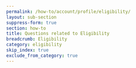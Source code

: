 ```yaml
---
permalink: /how-to/account/profile/eligibility/
layout: sub-section
suppress-form: true
section: how-to
title: Questions related to Eligibility
breadcrumb: Eligibility
category: eligibility
skip_index: true
exclude_from_category: true
---
```

